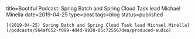 
title=Bootiful Podcast: Spring Batch and Spring Cloud Task lead Michael Minella
date=2019-04-25
type=post
tags=blog
status=published
~~~~~~
[(2019-04-25) Spring Batch and Spring Cloud Task lead Michael Minella](/podcasts/564af652-f099-4d4d-9930-85c725567dea/produced-audio) 
            
